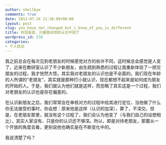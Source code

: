 ```yaml
---
author: shellbye
comments: true
date: 2013-07-24 11:36:09+00:00
layout: post
slug: you_have_not_changed_but_i_know_of_you_is_different
title: 你没有变，只是我对你的认识不同了
wordpress_id: 278
categories:
- 个人日记
---
```


我之前总会在每次见到老朋友的时候感觉对方的些许不同，这时候总会感觉是人变了，近来在教研室认识了不少新朋友，由生疏到熟悉的过程让我重新体验了一把交朋友的过程，我才恍然大悟，其实我对老朋友的认识也是不全面的。我们现在年龄的人所谓的“老朋友”，其实就是那种打小就认识，现在都想不起来是如何成为朋友的开始的人。于是，我们就认为他们就是这样，而忽略了其实这是一个过程，我们对老朋友的认识也是存在偏差的。  
  
在认识新朋友之后，我们常常会在审核对方的过程中给其进行定位，当他做了什么你无法接受的事时，你会想：原来他是这样（认识的加深），算了，不深交。但是，在老朋友那里，就没有这个过程了，我们会认为他变了（与我们自己的设想相比），其实人家没有，只是你的认识还不够深。所以，即是对待老朋友，那要从一个开放的角度去看，更别说他也确实是在不断变化中的。  
  
我说清楚了吗？  

